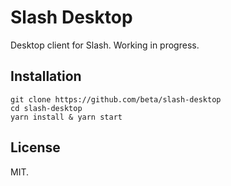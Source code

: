 # Slash Desktop

Desktop client for Slash. Working in progress.

## Installation

```
git clone https://github.com/beta/slash-desktop
cd slash-desktop
yarn install & yarn start
```

## License

MIT.
